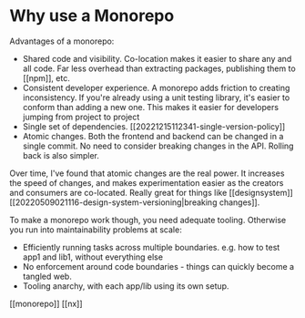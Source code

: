 # Why use a Monorepo

Advantages of a monorepo:
- Shared code and visibility. Co-location makes it easier to share any and all code. Far less overhead than extracting packages, publishing them to [[npm]], etc.
- Consistent developer experience. A monorepo adds friction to creating inconsistency. If you're already using a unit testing library, it's easier to conform than adding a new one. This makes it easier for developers jumping from project to project
- Single set of dependencies. [[20221215112341-single-version-policy]]
- Atomic changes. Both the frontend and backend can be changed in a single commit. No need to consider breaking changes in the API. Rolling back is also simpler.

Over time, I've found that atomic changes are the real power. It increases the speed of changes, and makes experimentation easier as the creators and consumers are co-located. Really great for things like [[designsystem]] [[20220509021116-design-system-versioning|breaking changes]].

To make a monorepo work though, you need adequate tooling. Otherwise you run into maintainability problems at scale:
- Efficiently running tasks across multiple boundaries. e.g. how to test app1 and lib1, without everything else
- No enforcement around code boundaries - things can quickly become a tangled web.
- Tooling anarchy, with each app/lib using its own setup.

[[monorepo]]
[[nx]]